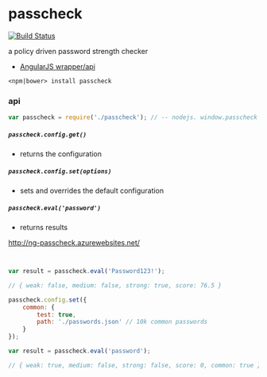 # passcheck

[![Build Status](https://api.travis-ci.org/scniro/passcheck.svg)](https://travis-ci.org/scniro/passcheck)

a policy driven password strength checker

- [AngularJS wrapper/api](http://ng-passcheck.azurewebsites.net/)

```
<npm|bower> install passcheck
```

### api

```javascript
var passcheck = require('./passcheck'); // -- nodejs. window.passcheck -- browser
```

##### `passcheck.config.get()`
 - returns the configuration

##### `passcheck.config.set(options)`
 - sets and overrides the default configuration

##### `passcheck.eval('password')`
 - returns results


 http://ng-passcheck.azurewebsites.net/

```javascript


var result = passcheck.eval('Password123!');

// { weak: false, medium: false, strong: true, score: 76.5 }

passcheck.config.set({
    common: {
        test: true,
        path: './passwords.json' // 10k common passwords
    }
});

var result = passcheck.eval('password');

// { weak: true, medium: false, strong: false, score: 0, common: true }

```